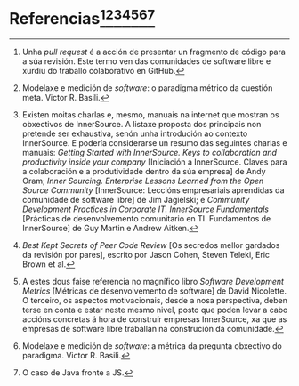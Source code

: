 Referencias[^1][^2][^3][^4][^5][^6][^7]
============

[^1]: Unha *pull request* é a acción de presentar un fragmento de código para a súa revisión. Este termo ven das comunidades de software libre e xurdiu do traballo colaborativo en GitHub.
 
[^2]: Modelaxe e medición de *software*: o paradigma métrico da cuestión meta. Victor R. Basili.

[^3]: Existen moitas charlas e, mesmo, manuais na internet que mostran os obxectivos de InnerSource. A listaxe proposta dos principais non pretende ser exhaustiva, senón unha introdución ao contexto InnerSource. E podería considerarse un resumo das seguintes charlas e manuais: *Getting Started with InnerSource. Keys to collaboration and productivity inside your company* [Iniciación a InnerSource. Claves para a colaboración e a produtividade dentro da súa empresa] de Andy Oram; *Inner Sourcing. Enterprise Lessons Learned from the Open Source Community* [InnerSource: Leccións empresariais aprendidas da comunidade de software libre] de Jim Jagielski; e *Community Development Practices in Corporate IT. InnerSource Fundamentals* [Prácticas de desenvolvemento comunitario en TI. Fundamentos de InnerSource] de Guy Martin e Andrew Aitken.

[^4]: *Best Kept Secrets of Peer Code Review* [Os secredos mellor gardados da revisión por pares], escrito por Jason Cohen, Steven Teleki, Eric Brown et al.

[^5]: A estes dous faise referencia no magnífico libro *Software Development Metrics* [Métricas de desenvolvemento de software] de David Nicolette. O terceiro, os aspectos motivacionais, desde a nosa perspectiva, deben terse en conta e estar neste mesmo nivel, posto que poden levar a cabo accións concretas á hora de construír empresas InnerSource, xa que as empresas de software libre traballan na construción da comunidade.

[^6]: Modelaxe e medición de *software*: a métrica da pregunta obxectivo do paradigma. Victor R. Basili.

[^7]: O caso de Java fronte a JS.
